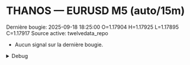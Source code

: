 # THANOS — EURUSD M5 (auto/15m)
Dernière bougie: 2025-09-18 18:25:00  O=1.17904  H=1.17925  L=1.17895  C=1.17917
Source active: twelvedata_repo

- Aucun signal sur la dernière bougie.

<details><summary>Debug</summary>

- TD_API_KEY manquant.

</details>